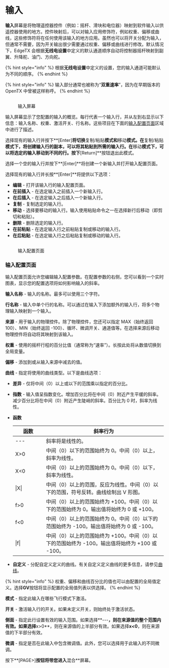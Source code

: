 # 输入

**输入**屏幕是将物理遥控器控件（例如：摇杆、滑块和电位器）映射到软件输入以供遥控器使用的地方。控件映射后，可以对输入应用修饰符，例如权重、偏移或曲线，这些修饰符将在任何使用该输入的地方应用。虽然也可以将开关分配为输入，但通常不需要，因为开关输出很少需要通过权重、偏移或曲线进行修改。默认情况下，EdgeTX 会根据**无线电设置**中定义的默认通道顺序自动将控制器摇杆映射到副翼、升降舵、油门、方向舵。

{% hint style="info" %}
根据**无线电设置**中定义的设置，您的输入通道可能默认为不同的顺序。
{% endhint %}

{% hint style="info" %}
输入部分通常也被称为“**双重速率**”，因为在早期版本的 OpenTX 中曾被这样称呼。
{% endhint %}

<figure><img src="/.gitbook/assets/bwinputs1.png" alt=""><figcaption><p>输入屏幕</p></figcaption></figure>

输入屏幕显示了您配置的输入的概览。每行代表一个输入行，并从左到右显示以下信息：输入名称、权重、激活开关、行名称。这些项目在下面的[输入配置页面](inputs.md#input-configuration-page)区域中进行了描述。

选择现有的输入行并按下**\[Enter]**将切换**复制/粘贴**模式和**移动**模式。在**复制/粘贴**模式下，将创建输入行的副本，可以将其粘贴到所需的输入行。在**移动**模式下，可以将选定的输入移动到不同的行。按下**\[Return]**按钮退出此模式。

选择一个空的输入行并按下**\[Enter]**将创建一个新输入并打开输入配置页面。

选择现有的输入行并长按**\[Enter]**将提供以下选项：

* **编辑** - 打开该输入行的输入配置页面。
* **在前插入** - 在选定输入之前插入一个新输入行。
* **在后插入** - 在选定输入之后插入一个新输入行。
* **复制** - 复制选定的输入行。
* **移动** - 选择要移动的输入行。输入使用粘贴命令之一在选择新行后移动（即剪切和粘贴）。
* **删除** - 删除选定的输入行。
* **在前粘贴** - 在选定输入行之前粘贴复制或移动的输入行。
* **在后粘贴** - 在选定输入行之后粘贴复制或移动的输入行。

<figure><img src="/.gitbook/assets/bwinputs2.png" alt=""><figcaption><p>输入配置页面</p></figcaption></figure>

### 输入配置页面

输入配置页面允许您编辑输入配置参数。在配置参数的右侧，您可以看到一个实时图表，显示您的配置选项将如何影响输入的斜率。

**输入名称** - 输入的名称。最多可以使用三个字符。

**行名称** - 输入中单个行的名称。可以通过在输入下添加额外的输入行，将多个物理输入映射到一个输入。

**来源** - 用于输入的物理控件。除了物理控件，您还可以指定 MAX（始终返回 100）、MIN（始终返回 -100）、循环、微调开关、通道值等。在选择来源后移动物理控件将自动将其映射到该输入。

**权重** - 使用的摇杆行程的百分比值（通常称为“速率”）。长按此处将从数值切换到全局变量。

**偏移** - 添加到或从输入来源中减去的值。

**曲线** - 指定将使用的曲线类型。以下是曲线选项：

* **差异** - 仅将中间（0）以上或以下的范围乘以指定的百分比。
* **指数** - 输入值呈指数变化。增加百分比将在中间（0）附近产生平缓的斜率。减少百分比将在中间（0）附近产生陡峭的斜率。百分比为 0 时，斜率为线性。
* **函数**

    <table><thead><tr><th width="116">函数</th><th width="575">斜率行为</th></tr></thead><tbody><tr><td>---</td><td>斜率将是线性的。</td></tr><tr><td>X>0</td><td>中间（0）以下的范围始终为 0。中间（0）以上，斜率为线性。</td></tr><tr><td>X&#x3C;0</td><td>中间（0）以上的范围始终为 0。中间（0）以下，斜率为线性。</td></tr><tr><td>|X|</td><td>中间（0）以上的范围，反应为线性。中间（0）以下的范围，符号反转。曲线绘制出 V 形图。</td></tr><tr><td>f>0</td><td>中间（0）以上的范围始终为 +100。中间（0）以下的范围始终为 0。输出值将始终为 0 或 +100。</td></tr><tr><td>f&#x3C;0</td><td>中间（0）以上的范围始终为 0。中间（0）以下的范围始终为 -100。输出值将始终为 0 或 -100。</td></tr><tr><td>|f|</td><td>中间（0）以上的范围始终为 +100。中间（0）以下的范围始终为 -100。输出值将始终为 +100 或 -100。</td></tr></tbody></table>
* **自定义** - 分配自定义定义的曲线。有关自定义定义曲线的更多信息，请参见[曲线](../curves.md)。

{% hint style="info" %}
权重、偏移和曲线百分比的值也可以由配置的全局值定义。选择**GV**按钮将显示配置的全局值列表以供选择。
{% endhint %}

**模式** - 指定此输入在哪些飞行模式下激活。

**开关** - 激活输入行的开关。如果未定义开关，则始终处于激活状态。

**侧面** - 指定此行设置有效的输入范围。如果选择**---**，则在来源值的整个范围内有效。如果选择**x>0**，则在来源值的上半部分有效。如果选择**x<0**，则在来源值的下半部分有效。

**微调** - 指定是否在此输入中包含微调值。此外，您可以选择用于此输入的不同微调。

按下**\[PAGE>]**按钮将带您进入**混合**屏幕。